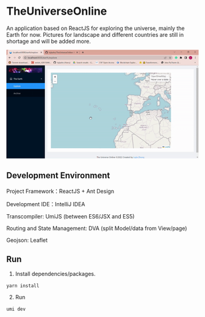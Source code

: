# TheUniverseOnline
An application based on ReactJS for exploring the universe, mainly the Earth for now. Pictures for landscape and different countries are still in shortage and will be added more.

<center>
  <img src="demos/demo.gif" width="600"/>
</center>

## Development Environment
Project Framework：ReactJS + Ant Design

Development IDE：IntelliJ IDEA

Transcompiler: UmiJS (between ES6/JSX and ES5)

Routing and State Management: DVA (split Model/data from View/page)

Geojson: Leaflet

## Run

1. Install dependencies/packages.
```
yarn install
```

2. Run
```
umi dev
```
